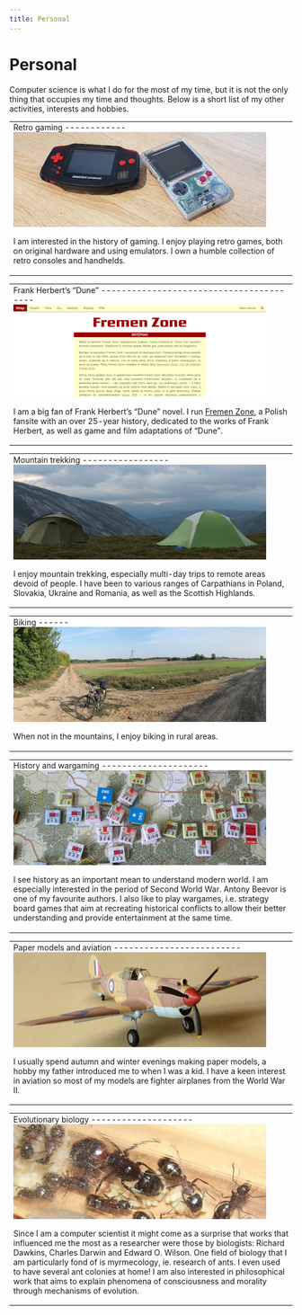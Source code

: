 ```yaml
---
title: Personal
---
```


Personal
========

Computer science is what I do for the most of my time, but it is not the only
thing that occupies my time and thoughts. Below is a short list of my other
activities, interests and hobbies.

<table cellpadding="0" cellspacing="0" margin="0" width="100%"><tr><td>
Retro gaming
------------

<img src="/images/handhelds.jpg" class="img-right" />

I am interested in the history of gaming.  I enjoy playing retro games, both on
original hardware and using emulators.  I own a humble collection of retro
consoles and handhelds.

 </td></tr></table>

<table cellpadding="0" cellspacing="0" margin="0" width="100%"><tr><td>
Frank Herbert&rsquo;s &ldquo;Dune&rdquo;
----------------------------------------

<img src="/images/fremenzone.png" class="img-left" />

I am a big fan of Frank Herbert&rsquo;s &ldquo;Dune&rdquo; novel.  I run [Fremen
Zone](https://www.fremenzone.pl), a Polish fansite with an over 25-year history,
dedicated to the works of Frank Herbert, as well as game and film adaptations of
&ldquo;Dune&rdquo;.

</td></tr></table>

<table cellpadding="0" cellspacing="0" margin="0" width="100%"><tr><td>
Mountain trekking
-----------------

<img src="/images/mountain_trekking.jpg" class="img-right" />

I enjoy mountain trekking, especially multi-day trips to remote areas devoid of
people. I have been to various ranges of Carpathians in Poland, Slovakia,
Ukraine and Romania, as well as the Scottish Highlands.

</td></tr></table>

<table cellpadding="0" cellspacing="0" margin="0" width="100%"><tr><td>
Biking
------

<img src="/images/biking.jpg" class="img-left" />

When not in the mountains, I enjoy biking in rural areas. </td></tr></table>


<table cellpadding="0" cellspacing="0" margin="0" width="100%"><tr><td>
History and wargaming
---------------------

<img src="/images/wargaming.jpg" class="img-right" />

I see history as an important mean to understand modern world.  I am especially
interested in the period of Second World War.  Antony Beevor is one of my
favourite authors.  I also like to play wargames, i.e. strategy board games that
aim at recreating historical conflicts to allow their better understanding and
provide entertainment at the same time.

</td></tr></table>


<table cellpadding="0" cellspacing="0" margin="0" width="100%"><tr><td>
Paper models and aviation
-------------------------

<img src="/images/models.jpg" class="img-left" />

I usually spend autumn and winter evenings making paper models, a hobby my
father introduced me to when I was a kid.  I have a keen interest in aviation so
most of my models are fighter airplanes from the World War II.

</td></tr></table>


<table cellpadding="0" cellspacing="0" margin="0" width="100%"><tr><td>
Evolutionary biology
--------------------

<img src="/images/ants.jpg" class="img-right" />

Since I am a computer scientist it might come as a surprise that works that
influenced me the most as a researcher were those by biologists: Richard
Dawkins, Charles Darwin and Edward O. Wilson.  One field of biology that I am
particularly fond of is myrmecology, ie. research of ants.  I even used to have
several ant colonies at home!  I am also interested in philosophical work that
aims to explain phenomena of consciousness and morality through mechanisms of
evolution.

</td></tr></table>
